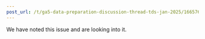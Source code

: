 ```yaml
---
post_url: /t/ga5-data-preparation-discussion-thread-tds-jan-2025/166576/35
---
```

We have noted this issue and are looking into it.